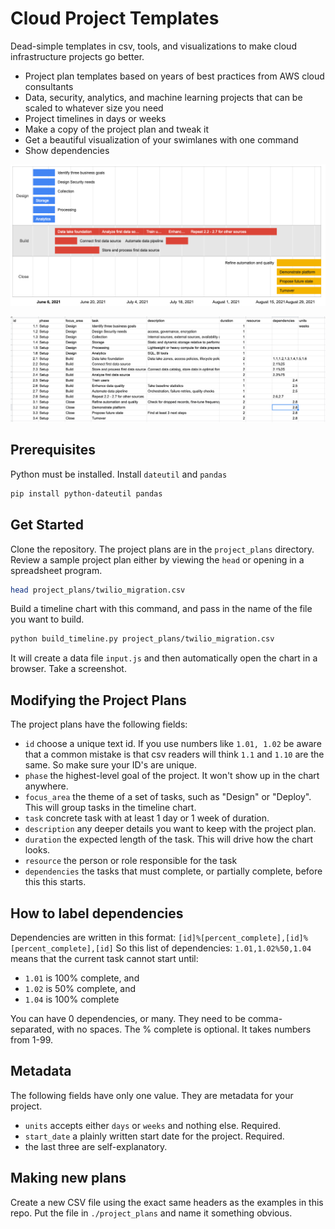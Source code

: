 # Cloud Project Templates
Dead-simple templates in csv, tools, and visualizations to make cloud infrastructure projects go better.
* Project plan templates based on years of best practices from AWS cloud consultants
* Data, security, analytics, and machine learning projects that can be scaled to whatever size you need
* Project timelines in days or weeks
* Make a copy of the project plan and tweak it
* Get a beautiful visualization of your swimlanes with one command
* Show dependencies

![High level timeline](./assets/project_timeline_high_level.png)

![Sample project plan CSV file](./assets/data_platform_setup_project_plan.png)

## Prerequisites
Python must be installed. Install `dateutil` and `pandas`
```bash
pip install python-dateutil pandas
```

## Get Started
Clone the repository. 
The project plans are in the `project_plans` directory. Review a sample project plan either by viewing the `head` or opening in a spreadsheet program.
```bash
head project_plans/twilio_migration.csv
```

Build a timeline chart with this command, and pass in the name of the file you want to build.
```bash
python build_timeline.py project_plans/twilio_migration.csv
```
It will create a data file `input.js` and then automatically open the chart in a browser. Take a screenshot.

## Modifying the Project Plans
The project plans have the following fields:
* `id` choose a unique text id. If you use numbers like `1.01, 1.02` be aware that a common mistake is that csv readers will think `1.1` and `1.10` are the same. So make sure your ID's are unique.
* `phase` the highest-level goal of the project. It won't show up in the chart anywhere.
* `focus_area` the theme of a set of tasks, such as "Design" or "Deploy". This will group tasks in the timeline chart.
* `task` concrete task with at least 1 day or 1 week of duration.
* `description` any deeper details you want to keep with the project plan.
* `duration` the expected length of the task. This will drive how the chart looks.
* `resource` the person or role responsible for the task
* `dependencies` the tasks that must complete, or partially complete, before this this starts.

## How to label dependencies
Dependencies are written in this format:
`[id]%[percent_complete],[id]%[percent_complete],[id]`
So this list of dependencies:
`1.01,1.02%50,1.04`
means that the current task cannot start until:
* `1.01` is 100% complete, and
* `1.02` is 50% complete, and
* `1.04` is 100% complete

You can have 0 dependencies, or many. They need to be comma-separated, with no spaces.
The % complete is optional. It takes numbers from 1-99.

## Metadata
The following fields have only one value. They are metadata for your project.
* `units` accepts either `days` or `weeks` and nothing else. Required.
* `start_date` a plainly written start date for the project. Required.
* the last three are self-explanatory.

## Making new plans
Create a new CSV file using the exact same headers as the examples in this repo. Put the file in `./project_plans` and name it something obvious.
